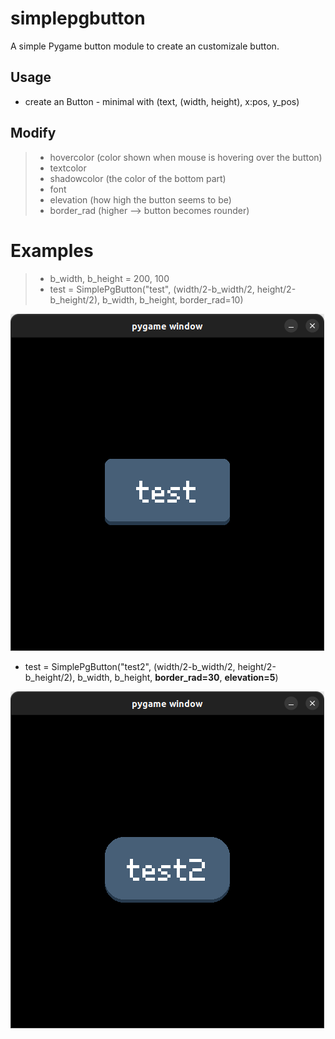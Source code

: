 # simplepgbutton
A simple Pygame button module to create an customizale button.

## Usage
- create an Button - minimal with (text, (width, height), x:pos, y_pos)

## Modify
>- hovercolor (color shown when mouse is hovering over the button)
>- textcolor
>- shadowcolor (the color of the bottom part)
>- font
>- elevation (how high the button seems to be)
>- border_rad (higher --> button becomes rounder)

# Examples
>- b_width, b_height = 200, 100
>- test = SimplePgButton("test", (width/2-b_width/2, height/2-b_height/2), b_width, b_height, border_rad=10)
>
![Example1](pictures/ex1.png)

- test = SimplePgButton("test2", (width/2-b_width/2, height/2-b_height/2), b_width, b_height, <strong>border_rad=30</strong>, <strong>elevation=5</strong>)

![Example2](pictures/ex2.png)
